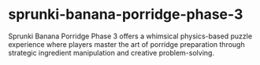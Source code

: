# sprunki-banana-porridge-phase-3
Sprunki Banana Porridge Phase 3 offers a whimsical physics-based puzzle experience where players master the art of porridge preparation through strategic ingredient manipulation and creative problem-solving.
